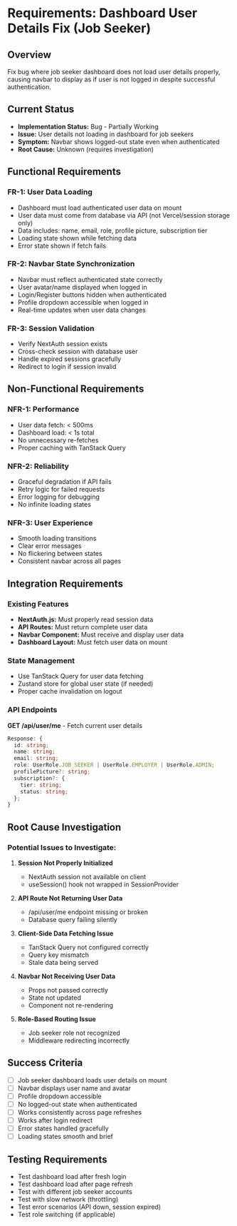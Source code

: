 # Requirements: Dashboard User Details Fix (Job Seeker)

## Overview
Fix bug where job seeker dashboard does not load user details properly, causing navbar to display as if user is not logged in despite successful authentication.

## Current Status
- **Implementation Status:** Bug - Partially Working
- **Issue:** User details not loading in dashboard for job seekers
- **Symptom:** Navbar shows logged-out state even when authenticated
- **Root Cause:** Unknown (requires investigation)

## Functional Requirements

### FR-1: User Data Loading
- Dashboard must load authenticated user data on mount
- User data must come from database via API (not Vercel/session storage only)
- Data includes: name, email, role, profile picture, subscription tier
- Loading state shown while fetching data
- Error state shown if fetch fails

### FR-2: Navbar State Synchronization
- Navbar must reflect authenticated state correctly
- User avatar/name displayed when logged in
- Login/Register buttons hidden when authenticated
- Profile dropdown accessible when logged in
- Real-time updates when user data changes

### FR-3: Session Validation
- Verify NextAuth session exists
- Cross-check session with database user
- Handle expired sessions gracefully
- Redirect to login if session invalid

## Non-Functional Requirements

### NFR-1: Performance
- User data fetch: < 500ms
- Dashboard load: < 1s total
- No unnecessary re-fetches
- Proper caching with TanStack Query

### NFR-2: Reliability
- Graceful degradation if API fails
- Retry logic for failed requests
- Error logging for debugging
- No infinite loading states

### NFR-3: User Experience
- Smooth loading transitions
- Clear error messages
- No flickering between states
- Consistent navbar across all pages

## Integration Requirements

### Existing Features
- **NextAuth.js:** Must properly read session data
- **API Routes:** Must return complete user data
- **Navbar Component:** Must receive and display user data
- **Dashboard Layout:** Must fetch user data on mount

### State Management
- Use TanStack Query for user data fetching
- Zustand store for global user state (if needed)
- Proper cache invalidation on logout

### API Endpoints
**GET /api/user/me** - Fetch current user details
```typescript
Response: {
  id: string;
  name: string;
  email: string;
  role: UserRole.JOB_SEEKER | UserRole.EMPLOYER | UserRole.ADMIN;
  profilePicture?: string;
  subscription?: {
    tier: string;
    status: string;
  };
}
```

## Root Cause Investigation

### Potential Issues to Investigate:
1. **Session Not Properly Initialized**
   - NextAuth session not available on client
   - useSession() hook not wrapped in SessionProvider
   
2. **API Route Not Returning User Data**
   - /api/user/me endpoint missing or broken
   - Database query failing silently
   
3. **Client-Side Data Fetching Issue**
   - TanStack Query not configured correctly
   - Query key mismatch
   - Stale data being served
   
4. **Navbar Not Receiving User Data**
   - Props not passed correctly
   - State not updated
   - Component not re-rendering

5. **Role-Based Routing Issue**
   - Job seeker role not recognized
   - Middleware redirecting incorrectly

## Success Criteria
- [ ] Job seeker dashboard loads user details on mount
- [ ] Navbar displays user name and avatar
- [ ] Profile dropdown accessible
- [ ] No logged-out state when authenticated
- [ ] Works consistently across page refreshes
- [ ] Works after login redirect
- [ ] Error states handled gracefully
- [ ] Loading states smooth and brief

## Testing Requirements
- Test dashboard load after fresh login
- Test dashboard load after page refresh
- Test with different job seeker accounts
- Test with slow network (throttling)
- Test error scenarios (API down, session expired)
- Test role switching (if applicable)